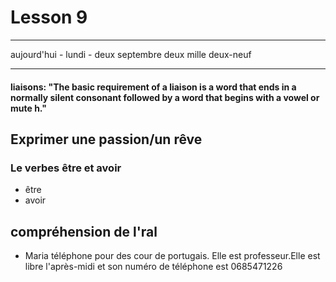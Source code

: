 # Lesson 9

_____________
aujourd'hui - lundi - deux septembre deux mille  deux-neuf
________


#### liaisons: "The basic requirement of a liaison is a word that ends in a normally silent consonant followed by a word that begins with a vowel or mute h."


## Exprimer une passion/un rêve

### Le verbes être et avoir
- être  
- avoir 

## compréhension de l'ral
- Maria téléphone pour des cour de portugais. Elle est professeur.Elle est libre l'après-midi et 
son numéro de téléphone est 0685471226




